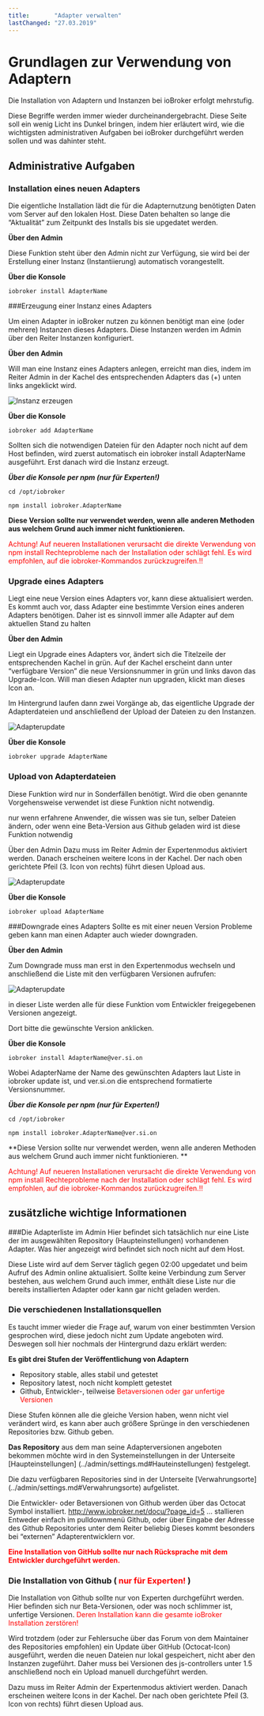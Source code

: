 ```yaml
---
title:       "Adapter verwalten"
lastChanged: "27.03.2019"
---
```


# Grundlagen zur Verwendung von Adaptern
Die Installation von Adaptern und Instanzen bei ioBroker erfolgt mehrstufig.

Diese Begriffe werden immer wieder durcheinandergebracht. Diese Seite soll ein wenig Licht ins 
Dunkel bringen, indem hier erläutert wird, wie die wichtigsten administrativen Aufgaben bei 
ioBroker durchgeführt werden sollen und was dahinter steht.


## Administrative Aufgaben
### Installation eines neuen Adapters
Die eigentliche Installation lädt die für die Adapternutzung benötigten Daten vom Server auf den lokalen Host. Diese Daten behalten so lange die “Aktualität” zum Zeitpunkt des Installs bis sie upgedatet werden.
 
**Über den Admin**

Diese Funktion steht über den Admin nicht zur Verfügung, sie wird bei der Erstellung einer Instanz (Instantiierung) automatisch vorangestellt.

**Über die Konsole**

``iobroker install AdapterName``

###Erzeugung einer Instanz eines Adapters

Um einen Adapter in ioBroker nutzen zu können benötigt man eine (oder mehrere) Instanzen dieses Adapters. Diese Instanzen werden im Admin über den Reiter Instanzen konfiguriert.

**Über den Admin**

Will man eine Instanz eines Adapters anlegen, erreicht man dies, indem im Reiter Admin in der Kachel des entsprechenden Adapters das (+) unten links angeklickt wird.

![Instanz erzeugen](media/Instance_new.gif)


**Über die Konsole**

``iobroker add AdapterName``

Sollten sich die notwendigen Dateien für den Adapter noch nicht auf dem Host befinden, 
wird zuerst automatisch ein iobroker install AdapterName ausgeführt. Erst danach wird die 
Instanz erzeugt.

 

***Über die Konsole per npm (nur für Experten!)***

``cd /opt/iobroker``

``npm install iobroker.AdapterName``

 **Diese Version sollte nur verwendet werden, wenn alle anderen Methoden aus 
welchem Grund auch immer nicht funktionieren.**

<span style="color:red"> Achtung! Auf neueren Installationen verursacht die direkte Verwendung von npm install Rechteprobleme nach der Installation oder schlägt fehl. Es wird empfohlen, auf die iobroker-Kommandos zurückzugreifen.!! </span>



### Upgrade eines Adapters
Liegt eine neue Version eines Adapters vor, kann diese aktualisiert werden. Es kommt auch vor, 
dass Adapter eine bestimmte Version eines anderen Adapters benötigen. Daher ist es sinnvoll 
immer alle Adapter auf dem aktuellen Stand zu halten

 

**Über den Admin**

Liegt ein Upgrade eines Adapters vor, ändert sich die Titelzeile der entsprechenden Kachel in grün. Auf der Kachel erscheint dann unter “verfügbare Version” die neue Versionsnummer in grün und links davon das Upgrade-Icon. Will man diesen Adapter nun upgraden, klickt man dieses Icon an.

Im Hintergrund laufen dann zwei Vorgänge ab, das eigentliche Upgrade der Adapterdateien und anschließend der Upload der Dateien zu den Instanzen.

![Adapterupdate](media/Adapter_upgrade.gif)




**Über die Konsole**

``iobroker upgrade AdapterName``



### Upload von Adapterdateien
Diese Funktion wird nur in Sonderfällen benötigt. Wird die oben genannte Vorgehensweise verwendet ist diese Funktion nicht notwendig.

nur wenn erfahrene Anwender, die wissen was sie tun, selber Dateien ändern, oder wenn eine Beta-Version aus Github geladen wird ist diese Funktion notwendig

 

Über den Admin
Dazu muss im Reiter Admin der Expertenmodus aktiviert werden. Danach erscheinen weitere Icons in der Kachel. Der nach oben gerichtete Pfeil (3. Icon von rechts) führt diesen Upload aus.

![Adapterupdate](media/Adapter_upload.gif)
 

 

**Über die Konsole**

``iobroker upload AdapterName``

###Downgrade eines Adapters
Sollte es mit einer neuen Version Probleme geben kann man einen Adapter auch wieder downgraden.

**Über den Admin**

Zum Downgrade muss man erst in den Expertenmodus wechseln und anschließend die Liste mit den verfügbaren Versionen aufrufen:

![Adapterupdate](media/Adapter_downgrade.gif)

in dieser Liste werden alle für diese Funktion vom Entwickler freigegebenen Versionen angezeigt.

Dort bitte die gewünschte Version anklicken.

**Über die Konsole**

``iobroker install AdapterName@ver.si.on``

Wobei AdapterName der Name des gewünschten Adapters laut Liste in iobroker update ist, 
und ver.si.on die entsprechend formatierte Versionsnummer.

***Über die Konsole per npm (nur für Experten!)***

``cd /opt/iobroker``

``npm install iobroker.AdapterName@ver.si.on``

**Diese Version sollte nur verwendet werden, wenn alle anderen Methoden aus welchem Grund auch immer nicht funktionieren. **

<span style="color:red"> Achtung! Auf neueren Installationen verursacht die direkte Verwendung von npm install Rechteprobleme nach der Installation oder schlägt fehl. Es wird empfohlen, auf die iobroker-Kommandos zurückzugreifen.!! </span>

## zusätzliche wichtige Informationen
###Die Adapterliste im Admin
Hier befindet sich tatsächlich nur eine Liste der im ausgewählten Repository (Haupteinstellungen) 
vorhandenen Adapter. Was hier angezeigt wird befindet sich noch nicht auf dem Host.

Diese Liste wird auf dem Server täglich gegen 02:00 upgedatet und beim Aufruf des Admin 
online aktualisiert. Sollte keine Verbindung zum Server bestehen, aus welchem Grund auch 
immer, enthält diese Liste nur die bereits installierten Adapter oder kann gar nicht geladen 
werden.

 

### Die verschiedenen Installationsquellen
Es taucht immer wieder die Frage auf, warum von einer bestimmten Version gesprochen wird, 
diese jedoch nicht zum Update angeboten wird. Deswegen soll hier nochmals der Hintergrund 
dazu erklärt werden:

**Es gibt drei Stufen der Veröffentlichung von Adaptern**

* Repository stable, alles stabil und getestet
* Repository latest, noch nicht komplett getestet
* Github, Entwickler-, teilweise <span style="color:red"> Betaversionen oder gar unfertige 
Versionen </span>

Diese Stufen können alle die gleiche Version haben, wenn nicht viel verändert wird, es kann 
aber auch größere Sprünge in den verschiedenen Repositories bzw. Github geben.

**Das Repository** aus dem man seine Adapterversionen angeboten bekommen 
möchte wird in den Systemeinstellungen in der Unterseite [Haupteinstellungen]
(../admin/settings.md#Hauteinstellungen) festgelegt.

Die dazu verfügbaren Repositories sind in der Unterseite [Verwahrungsorte]
(../admin/settings.md#Verwahrungsorte) aufgelistet.

Die Entwickler- oder Betaversionen von Github werden über das Octocat Symbol installiert.
http://www.iobroker.net/docu/?page_id=5 … stallieren
Entweder einfach im pulldownmenü Github, oder über Eingabe der Adresse des Github Repositories unter dem Reiter beliebig Dieses kommt besonders bei “externen” Adapterentwicklern vor.

<span style="color:red"> **Eine Installation von GitHub sollte nur nach Rücksprache mit dem Entwickler durchgeführt werden.** </span>

### Die Installation von Github (<span style="color:red"> nur für Experten! </span>)

Die Installation von Github sollte nur von Experten durchgeführt werden. Hier befinden sich nur 
Beta-Versionen, oder was noch schlimmer ist, unfertige Versionen. <span style="color:red"> 
Deren Installation kann die gesamte ioBroker Installation zerstören! </span>

Wird trotzdem (oder zur Fehlersuche über das Forum von dem Maintainer des Repositories empfohlen) 
ein Update über GitHub (Octocat-Icon) ausgeführt, werden die neuen Dateien nur lokal gespeichert,
 nicht aber den Instanzen zugeführt. Daher muss bei Versionen des js-controllers unter 1.5 
anschließend noch ein Upload manuell durchgeführt werden.

Dazu muss im Reiter Admin der Expertenmodus aktiviert werden. Danach erscheinen weitere 
Icons in der Kachel. Der nach oben gerichtete Pfeil (3. Icon von rechts) führt diesen Upload aus.


